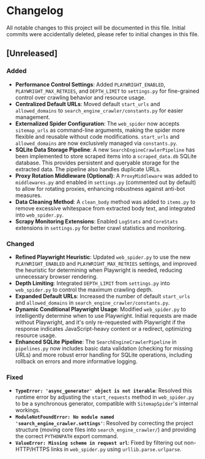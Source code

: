 # Changelog

All notable changes to this project will be documented in this file.
Initial commits were accidentally deleted, please refer to initial changes in this file.
## [Unreleased]

### Added
-   **Performance Control Settings**: Added `PLAYWRIGHT_ENABLED`, `PLAYWRIGHT_MAX_RETRIES`, and `DEPTH_LIMIT` to `settings.py` for fine-grained control over crawling behavior and resource usage.
-   **Centralized Default URLs**: Moved default `start_urls` and `allowed_domains` to `search_engine_crawler/constants.py` for easier management.
-   **Externalized Spider Configuration**: The `web_spider` now accepts `sitemap_urls` as command-line arguments, making the spider more flexible and reusable without code modifications. `start_urls` and `allowed_domains` are now exclusively managed via `constants.py`.
-   **SQLite Data Storage Pipeline**: A new `SearchEngineCrawlerPipeline` has been implemented to store scraped items into a `scraped_data.db` SQLite database. This provides persistent and queryable storage for the extracted data. The pipeline also handles duplicate URLs.
-   **Proxy Rotation Middleware (Optional)**: A `ProxyMiddleware` was added to `middlewares.py` and enabled in `settings.py` (commented out by default) to allow for rotating proxies, enhancing robustness against anti-bot measures.
-   **Data Cleaning Method**: A `clean_body` method was added to `items.py` to remove excessive whitespace from extracted body text, and integrated into `web_spider.py`.
-   **Scrapy Monitoring Extensions**: Enabled `LogStats` and `CoreStats` extensions in `settings.py` for better crawl statistics and monitoring.

### Changed
-   **Refined Playwright Heuristic**: Updated `web_spider.py` to use the new `PLAYWRIGHT_ENABLED` and `PLAYWRIGHT_MAX_RETRIES` settings, and improved the heuristic for determining when Playwright is needed, reducing unnecessary browser rendering.
-   **Depth Limiting**: Integrated `DEPTH_LIMIT` from `settings.py` into `web_spider.py` to control the maximum crawling depth.
-   **Expanded Default URLs**: Increased the number of default `start_urls` and `allowed_domains` in `search_engine_crawler/constants.py`.
-   **Dynamic Conditional Playwright Usage**: Modified `web_spider.py` to intelligently determine when to use Playwright. Initial requests are made without Playwright, and it's only re-requested with Playwright if the response indicates JavaScript-heavy content or a redirect, optimizing resource usage.
-   **Enhanced SQLite Pipeline**: The `SearchEngineCrawlerPipeline` in `pipelines.py` now includes basic data validation (checking for missing URLs) and more robust error handling for SQLite operations, including rollback on errors and more informative logging.

### Fixed
-   **`TypeError: 'async_generator' object is not iterable`**: Resolved this runtime error by adjusting the `start_requests` method in `web_spider.py` to be a synchronous generator, compatible with `SitemapSpider`'s internal workings.
-   **`ModuleNotFoundError: No module named 'search_engine_crawler.settings'`**: Resolved by correcting the project structure (moving core files into `search_engine_crawler/`) and providing the correct `PYTHONPATH` export command.
-   **`ValueError: Missing scheme in request url`**: Fixed by filtering out non-HTTP/HTTPS links in `web_spider.py` using `urllib.parse.urlparse`.
